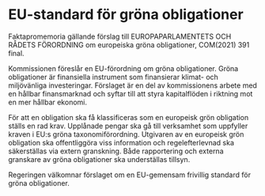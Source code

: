 # EU-standard för gröna obligationer

Faktapromemoria gällande förslag till EUROPAPARLAMENTETS OCH RÅDETS FÖRORDNING om europeiska gröna obligationer, COM(2021\) 391 final.

Kommissionen föreslår en EU\-förordning om gröna obligationer. Gröna obligationer är finansiella instrument som finansierar klimat\- och miljövänliga investeringar. Förslaget är en del av kommissionens arbete med en hållbar finansmarknad och syftar till att styra kapitalflöden i riktning mot en mer hållbar ekonomi.

För att en obligation ska få klassificeras som en europeisk grön obligation ställs en rad krav. Upplånade pengar ska gå till verksamhet som uppfyller kraven i EU:s gröna taxonomiförordning. Utgivaren av en europeisk grön obligation ska offentliggöra viss information och regelefterlevnad ska säkerställas via extern granskning. Både rapportering och externa granskare av gröna obligationer ska underställas tillsyn.

Regeringen välkomnar förslaget om en EU\-gemensam frivillig standard för gröna obligationer.
